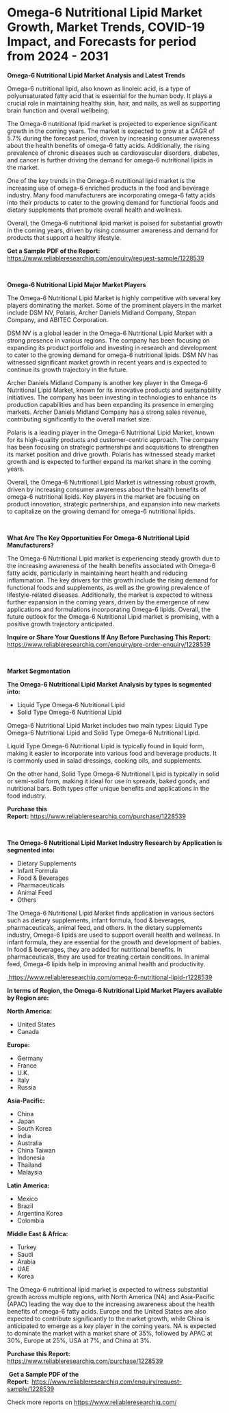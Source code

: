<p><h1>Omega-6 Nutritional Lipid Market Growth, Market Trends, COVID-19 Impact, and Forecasts for period from 2024 - 2031</h1></p><p><strong>Omega-6 Nutritional Lipid Market Analysis and Latest Trends</strong></p>
<p><p>Omega-6 nutritional lipid, also known as linoleic acid, is a type of polyunsaturated fatty acid that is essential for the human body. It plays a crucial role in maintaining healthy skin, hair, and nails, as well as supporting brain function and overall wellbeing.</p><p>The Omega-6 nutritional lipid market is projected to experience significant growth in the coming years. The market is expected to grow at a CAGR of 5.7% during the forecast period, driven by increasing consumer awareness about the health benefits of omega-6 fatty acids. Additionally, the rising prevalence of chronic diseases such as cardiovascular disorders, diabetes, and cancer is further driving the demand for omega-6 nutritional lipids in the market.</p><p>One of the key trends in the Omega-6 nutritional lipid market is the increasing use of omega-6 enriched products in the food and beverage industry. Many food manufacturers are incorporating omega-6 fatty acids into their products to cater to the growing demand for functional foods and dietary supplements that promote overall health and wellness.</p><p>Overall, the Omega-6 nutritional lipid market is poised for substantial growth in the coming years, driven by rising consumer awareness and demand for products that support a healthy lifestyle.</p></p>
<p><strong>Get a Sample PDF of the Report:&nbsp;</strong> <a href="https://www.reliableresearchiq.com/enquiry/request-sample/1228539">https://www.reliableresearchiq.com/enquiry/request-sample/1228539</a></p>
<p>&nbsp;</p>
<p><strong>Omega-6 Nutritional Lipid Major Market Players</strong></p>
<p><p>The Omega-6 Nutritional Lipid Market is highly competitive with several key players dominating the market. Some of the prominent players in the market include DSM NV, Polaris, Archer Daniels Midland Company, Stepan Company, and ABITEC Corporation.</p><p>DSM NV is a global leader in the Omega-6 Nutritional Lipid Market with a strong presence in various regions. The company has been focusing on expanding its product portfolio and investing in research and development to cater to the growing demand for omega-6 nutritional lipids. DSM NV has witnessed significant market growth in recent years and is expected to continue its growth trajectory in the future.</p><p>Archer Daniels Midland Company is another key player in the Omega-6 Nutritional Lipid Market, known for its innovative products and sustainability initiatives. The company has been investing in technologies to enhance its production capabilities and has been expanding its presence in emerging markets. Archer Daniels Midland Company has a strong sales revenue, contributing significantly to the overall market size.</p><p>Polaris is a leading player in the Omega-6 Nutritional Lipid Market, known for its high-quality products and customer-centric approach. The company has been focusing on strategic partnerships and acquisitions to strengthen its market position and drive growth. Polaris has witnessed steady market growth and is expected to further expand its market share in the coming years.</p><p>Overall, the Omega-6 Nutritional Lipid Market is witnessing robust growth, driven by increasing consumer awareness about the health benefits of omega-6 nutritional lipids. Key players in the market are focusing on product innovation, strategic partnerships, and expansion into new markets to capitalize on the growing demand for omega-6 nutritional lipids.</p></p>
<p>&nbsp;</p>
<p><strong>What Are The Key Opportunities For Omega-6 Nutritional Lipid Manufacturers?</strong></p>
<p><p>The Omega-6 Nutritional Lipid market is experiencing steady growth due to the increasing awareness of the health benefits associated with Omega-6 fatty acids, particularly in maintaining heart health and reducing inflammation. The key drivers for this growth include the rising demand for functional foods and supplements, as well as the growing prevalence of lifestyle-related diseases. Additionally, the market is expected to witness further expansion in the coming years, driven by the emergence of new applications and formulations incorporating Omega-6 lipids. Overall, the future outlook for the Omega-6 Nutritional Lipid market is promising, with a positive growth trajectory anticipated.</p></p>
<p><strong>Inquire or Share Your Questions If Any Before Purchasing This Report:</strong> <a href="https://www.reliableresearchiq.com/enquiry/pre-order-enquiry/1228539">https://www.reliableresearchiq.com/enquiry/pre-order-enquiry/1228539</a></p>
<p>&nbsp;</p>
<p><strong>Market Segmentation</strong></p>
<p><strong>The Omega-6 Nutritional Lipid Market Analysis by types is segmented into:</strong></p>
<p><ul><li>Liquid Type Omega-6 Nutritional Lipid</li><li>Solid Type Omega-6 Nutritional Lipid</li></ul></p>
<p><p>Omega-6 Nutritional Lipid Market includes two main types: Liquid Type Omega-6 Nutritional Lipid and Solid Type Omega-6 Nutritional Lipid. </p><p>Liquid Type Omega-6 Nutritional Lipid is typically found in liquid form, making it easier to incorporate into various food and beverage products. It is commonly used in salad dressings, cooking oils, and supplements.</p><p>On the other hand, Solid Type Omega-6 Nutritional Lipid is typically in solid or semi-solid form, making it ideal for use in spreads, baked goods, and nutritional bars. Both types offer unique benefits and applications in the food industry.</p></p>
<p><strong>Purchase this Report:&nbsp;</strong><a href="https://www.reliableresearchiq.com/purchase/1228539">https://www.reliableresearchiq.com/purchase/1228539</a></p>
<p>&nbsp;</p>
<p><strong>The Omega-6 Nutritional Lipid Market Industry Research by Application is segmented into:</strong></p>
<p><ul><li>Dietary Supplements</li><li>Infant Formula</li><li>Food & Beverages</li><li>Pharmaceuticals</li><li>Animal Feed</li><li>Others</li></ul></p>
<p><p>The Omega-6 Nutritional Lipid Market finds application in various sectors such as dietary supplements, infant formula, food & beverages, pharmaceuticals, animal feed, and others. In the dietary supplements industry, Omega-6 lipids are used to support overall health and wellness. In infant formula, they are essential for the growth and development of babies. In food & beverages, they are added for nutritional benefits. In pharmaceuticals, they are used for treating certain conditions. In animal feed, Omega-6 lipids help in improving animal health and productivity.</p></p>
<p><a href="https://www.reliableresearchiq.com/omega-6-nutritional-lipid-r1228539">&nbsp;https://www.reliableresearchiq.com/omega-6-nutritional-lipid-r1228539</a></p>
<p><strong>In terms of Region, the Omega-6 Nutritional Lipid Market Players available by Region are:</strong></p>
<p>
    <p> <strong> North America: </strong>
        <ul>
            <li>United States</li>
            <li>Canada</li>
        </ul>
        </p> 
    <p> <strong> Europe: </strong>
        <ul>
            <li>Germany</li>
            <li>France</li>
            <li>U.K.</li>
            <li>Italy</li>
            <li>Russia</li>
        </ul>
        </p> 
    <p> <strong> Asia-Pacific: </strong>
        <ul>
            <li>China</li>
            <li>Japan</li>
            <li>South Korea</li>
            <li>India</li>
            <li>Australia</li>
            <li>China Taiwan</li>
            <li>Indonesia</li>
            <li>Thailand</li>
            <li>Malaysia</li>
        </ul>
        </p> 
    <p> <strong> Latin America: </strong>
        <ul>
            <li>Mexico</li>
            <li>Brazil</li>
            <li>Argentina Korea</li>
            <li>Colombia</li>
        </ul>
        </p> 
    <p> <strong> Middle East & Africa: </strong>
        <ul>
            <li>Turkey</li>
            <li>Saudi</li>
            <li>Arabia</li>
            <li>UAE</li>
            <li>Korea</li>
        </ul>
    </p>
    </p>
<p><p>The Omega-6 nutritional lipid market is expected to witness substantial growth across multiple regions, with North America (NA) and Asia-Pacific (APAC) leading the way due to the increasing awareness about the health benefits of omega-6 fatty acids. Europe and the United States are also expected to contribute significantly to the market growth, while China is anticipated to emerge as a key player in the coming years. NA is expected to dominate the market with a market share of 35%, followed by APAC at 30%, Europe at 25%, USA at 7%, and China at 3%.</p></p>
<p><strong>Purchase this Report: </strong><a href="https://www.reliableresearchiq.com/purchase/1228539">https://www.reliableresearchiq.com/purchase/1228539</a></p>
<p>&nbsp;<strong>Get a Sample PDF of the Report:&nbsp;&nbsp;</strong><a href="https://www.reliableresearchiq.com/enquiry/request-sample/1228539">https://www.reliableresearchiq.com/enquiry/request-sample/1228539</a></p>
<p><strong></strong></p>
<p>Check more reports on <a href="https://www.reliableresearchiq.com/">https://www.reliableresearchiq.com/</a></p>
